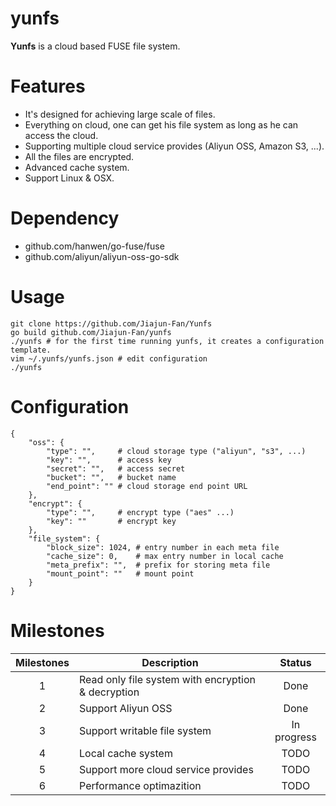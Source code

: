 # yunfs

**Yunfs** is a cloud based FUSE file system.

Features
===========
* It's designed for achieving large scale of files.
* Everything on cloud, one can get his file system as long as he can access the cloud.
* Supporting multiple cloud service provides (Aliyun OSS, Amazon S3, ...).
* All the files are encrypted.
* Advanced cache system.
* Support Linux & OSX.

Dependency
==========
* github.com/hanwen/go-fuse/fuse
* github.com/aliyun/aliyun-oss-go-sdk


Usage
=======
```
git clone https://github.com/Jiajun-Fan/Yunfs
go build github.com/Jiajun-Fan/yunfs
./yunfs # for the first time running yunfs, it creates a configuration template.
vim ~/.yunfs/yunfs.json # edit configuration
./yunfs
```

Configuration
===============
```
{
    "oss": {
        "type": "",     # cloud storage type ("aliyun", "s3", ...)
        "key": "",      # access key
        "secret": "",   # access secret
        "bucket": "",   # bucket name
        "end_point": "" # cloud storage end point URL
    },
    "encrypt": {
        "type": "",     # encrypt type ("aes" ...)
        "key": ""       # encrypt key
    },
    "file_system": {
        "block_size": 1024, # entry number in each meta file
        "cache_size": 0,    # max entry number in local cache
        "meta_prefix": "",  # prefix for storing meta file
        "mount_point": ""   # mount point
    }
}
```

Milestones
===========
| Milestones | Description | Status |
|:----------:| ----------- |:------:|
|1|Read only file system with encryption & decryption|Done|
|2|Support Aliyun OSS|Done|
|3|Support writable file system|In progress|
|4|Local cache system|TODO|
|5|Support more cloud service provides|TODO|
|6|Performance optimazition|TODO|


